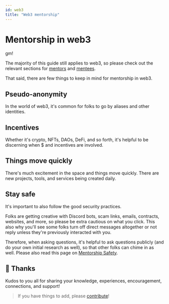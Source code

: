 ```yaml
---
id: web3
title: "Web3 mentorship"
---
```


# Mentorship in web3

gm!

The majority of this guide still applies to web3, so please check out the relevant sections for [mentors](mentors-overview.md) and [mentees](mentees-overview.md).

That said, there are few things to keep in mind for mentorship in web3.

## Pseudo-anonymity

In the world of web3, it's common for folks to go by aliases and other identities.

## Incentives

Whether it's crypto, NFTs, DAOs, DeFi, and so forth, it's helpful to be discerning when $ and incentives are involved.

## Things move quickly

There's much excitement in the space and things move quickly. There are new projects, tools, and services being created daily.

## Stay safe

It's important to also follow the good security practices.

Folks are getting creative with Discord bots, scam links, emails, contracts, websites, and more, so please be extra cautious on what you click. This also why you'll see some folks turn off direct messages altogether or not reply unless they're previously interacted with you.

Therefore, when asking questions, it's helpful to ask questions publicly (and do your own initial research as well), so that other folks can chime in as well. Please also read this page on [Mentorship Safety](safety.md).

## 🚀 Thanks

Kudos to you all for sharing your knowledge, experiences, encouragement, connections, and support!

> If you have things to add, please [contribute](contributing.md)!
